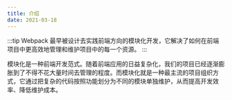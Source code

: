 ```yaml
---
title: 介绍
date: 2021-03-18
---
```


:::tip
Webpack 最早被设计去实践前端方向的模块化开发，它解决了如何在前端项目中更高效地管理和维护项目中的每一个资源。
:::

模块化是一种前端开发范式。随着前端应用的日益复杂化，我们的项目已经逐渐膨胀到了不得不花大量时间去管理的程度。而模块化就是一种最主流的项目组织方式，它通过把复杂的代码按照功能划分为不同的模块单独维护，从而提高开发效率、降低维护成本。
